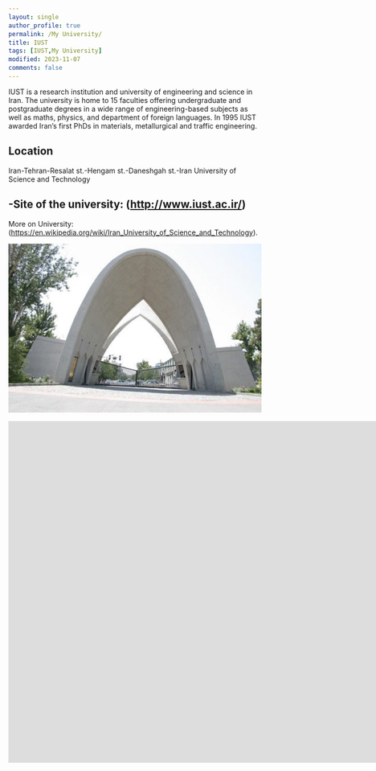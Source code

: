 ```yaml
---
layout: single
author_profile: true
permalink: /My University/
title: IUST
tags: [IUST,My University]
modified: 2023-11-07
comments: false
---
```





IUST is a research institution and university of engineering and science in Iran. The university is home to 15 faculties offering undergraduate and postgraduate degrees in a wide range of engineering-based subjects as well as maths, physics, and department of foreign languages. In 1995 IUST awarded Iran’s first PhDs in materials, metallurgical and traffic engineering.

## Location
Iran-Tehran-Resalat st.-Hengam st.-Daneshgah st.-Iran University of Science and Technology


-Site of the university: (http://www.iust.ac.ir/)
- 

More on University: (https://en.wikipedia.org/wiki/Iran_University_of_Science_and_Technology).




![Painting][def]


<iframe width="1691" height="680" src="https://www.youtube.com/embed/LOTtWzX3Wp4" title="The STRANGE Reason He's The World's Best Climber" frameborder="0" allow="accelerometer; autoplay; clipboard-write; encrypted-media; gyroscope; picture-in-picture" allowfullscreen></iframe>

[def]: \assets\images\IUST.jpg